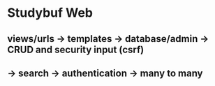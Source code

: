 # Studybuf Web

## views/urls -> templates -> database/admin -> CRUD and security input (csrf) 
## -> search -> authentication -> many to many 